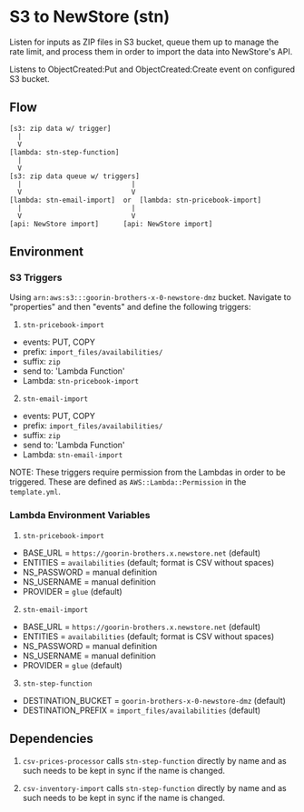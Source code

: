 # S3 to NewStore (stn)

Listen for inputs as ZIP files in S3 bucket, queue them up to manage the rate
limit, and process them in order to import the data into NewStore's API.

Listens to ObjectCreated:Put and ObjectCreated:Create event on configured S3 bucket.


## Flow

```
[s3: zip data w/ trigger]
  |
  V
[lambda: stn-step-function]
  |
  V
[s3: zip data queue w/ triggers]
  |                           |
  V                           V
[lambda: stn-email-import]  or  [lambda: stn-pricebook-import]
  |                           |
  V                           V
[api: NewStore import]      [api: NewStore import]
```

## Environment

### S3 Triggers

Using `arn:aws:s3:::goorin-brothers-x-0-newstore-dmz` bucket. Navigate to "properties"
and then "events" and define the following triggers:

1. `stn-pricebook-import`
  - events: PUT, COPY
  - prefix: `import_files/availabilities/`
  - suffix: `zip`
  - send to: 'Lambda Function'
  - Lambda: `stn-pricebook-import`

2. `stn-email-import`
  - events: PUT, COPY
  - prefix: `import_files/availabilities/`
  - suffix: `zip`
  - send to: 'Lambda Function'
  - Lambda: `stn-email-import`

NOTE: These triggers require permission from the Lambdas in order to be
triggered. These are defined as `AWS::Lambda::Permission` in the `template.yml`.


### Lambda Environment Variables

1. `stn-pricebook-import`
  - BASE_URL = `https://goorin-brothers.x.newstore.net` (default)
  - ENTITIES = `availabilities` (default; format is CSV without spaces)
  - NS_PASSWORD = manual definition
  - NS_USERNAME = manual definition
  - PROVIDER = `glue` (default)

2. `stn-email-import`
  - BASE_URL = `https://goorin-brothers.x.newstore.net` (default)
  - ENTITIES = `availabilities` (default; format is CSV without spaces)
  - NS_PASSWORD = manual definition
  - NS_USERNAME = manual definition
  - PROVIDER = `glue` (default)

3. `stn-step-function`
  - DESTINATION_BUCKET = `goorin-brothers-x-0-newstore-dmz` (default)
  - DESTINATION_PREFIX = `import_files/availabilities` (default)

## Dependencies

1. `csv-prices-processor` calls `stn-step-function` directly by name
and as such needs to be kept in sync if the name is changed.

2. `csv-inventory-import` calls `stn-step-function` directly by name
and as such needs to be kept in sync if the name is changed.

